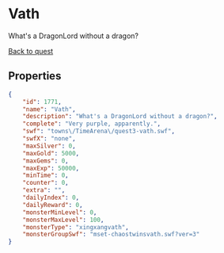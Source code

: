 # Vath

What's a DragonLord without a dragon?

[Back to quest](../quests.md)

## Properties

```json
{
    "id": 1771,
    "name": "Vath",
    "description": "What's a DragonLord without a dragon?",
    "complete": "Very purple, apparently.",
    "swf": "towns\/TimeArena\/quest3-vath.swf",
    "swfX": "none",
    "maxSilver": 0,
    "maxGold": 5000,
    "maxGems": 0,
    "maxExp": 50000,
    "minTime": 0,
    "counter": 0,
    "extra": "",
    "dailyIndex": 0,
    "dailyReward": 0,
    "monsterMinLevel": 0,
    "monsterMaxLevel": 100,
    "monsterType": "xingxangvath",
    "monsterGroupSwf": "mset-chaostwinsvath.swf?ver=3"
}
```

